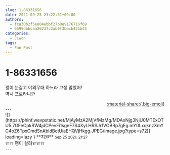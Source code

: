 ```yaml
---
slug: 1-86331656
date: 2021-09-25 21:22:51+09:00
authors:
  - fca30b2f5e804ebbf27b8e9176716f69
  - 6599dbbcaa26237c2ab0f3becb421b45
categories:
  - Jiwon
tags:
  - Fan Post
---
```


# 1-86331656

<div class="post-container" markdown="1">
<div class="content-container md-sidebar__scrollwrap" markdown="1">

꽹이 눈감고 야외무대 하느라 고생 많았어!<br>역시 프로라니깐

</div>
</div>

<div style="text-align: right;" markdown="1">
<a href="https://weverse.io/fromis9/fanpost/1-86331656" style="text-align: right;">:material-share:{.big-emoji}</a>
</div>
---

<div class="comments-container md-sidebar__scrollwrap" markdown="1">
<div class="comment" markdown="1">
<div class='id-container' markdown="1">
![](https://phinf.wevpstatic.net/MjAyMzA2MjVfMzMg/MDAxNjg3NjU0MTExOTU5.7GFeCpkRW4jdCPevFi1sgeF7S4XyLHRSJr1VOBRp7gEg.mY0LxqknzXmYC4oZ6TpxCmdSnAbldBctUiaEHQVjHkgg.JPEG/image.jpg?type=s72){ loading=lazy }
**<span class="artist">지원</span>** <small>Sep 25 2021, 21:27</small><br>
</div>
<div class='comment-body' markdown="1">
ㅠㅠ 꽹이 살려ㅠㅠㅠ
</div>
</div>
</div>
---
